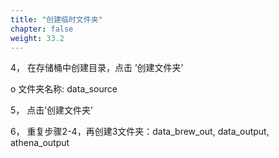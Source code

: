 ```yaml
---
title: "创建临时文件夹"
chapter: false
weight: 33.2
---
```


4， 在存储桶中创建目录，点击 ’创建文件夹’

o  文件夹名称: data_source

5， 点击’创建文件夹’

6， 重复步骤2-4，再创建3文件夹：data_brew_out, data_output, athena_output
